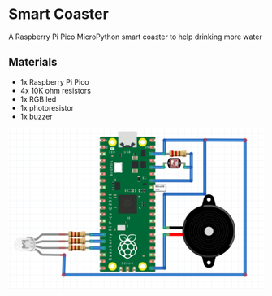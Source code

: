 # Smart Coaster
A Raspberry Pi Pico MicroPython smart coaster to help drinking more water

## Materials
- 1x Raspberry Pi Pico
- 4x 10K ohm resistors
- 1x RGB led
- 1x photoresistor
- 1x buzzer

![](coaster.png)
